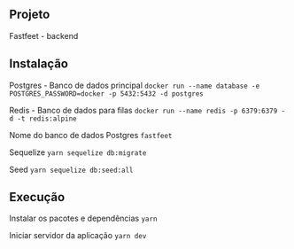﻿## Projeto

Fastfeet - backend

## Instalação

Postgres - Banco de dados principal
`docker run --name database -e POSTGRES_PASSWORD=docker -p 5432:5432 -d postgres`

Redis - Banco de dados para filas
`docker run --name redis -p 6379:6379 -d -t redis:alpine`

Nome do banco de dados Postgres
`fastfeet`

Sequelize
`yarn sequelize db:migrate`

Seed
`yarn sequelize db:seed:all`

## **Execução**

Instalar os pacotes e dependências
`yarn`

Iniciar servidor da aplicação
`yarn dev`
